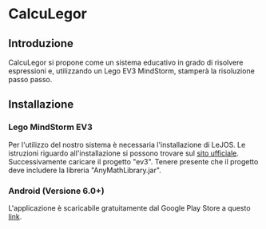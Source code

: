 # CalcuLegor

## Introduzione

CalcuLegor si propone come un sistema educativo in grado di risolvere espressioni e, utilizzando un Lego EV3 MindStorm, stamperà la risoluzione passo passo.

## Installazione
### Lego MindStorm EV3

Per l'utilizzo del nostro sistema è necessaria l'installazione di LeJOS. Le istruzioni riguardo all'installazione si possono trovare sul [sito ufficiale](http://www.lejos.org/).
Successivamente caricare il progetto "ev3". Tenere presente che il progetto deve includere la libreria "AnyMathLibrary.jar".

### Android (Versione 6.0+)

L'applicazione è scaricabile gratuitamente dal Google Play Store a questo [link](https://play.google.com/store/apps/details?id=com.bdltz.calculegor&hl=it).

